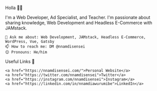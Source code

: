 Holla 👋🏾

I'm a Web Developer, Ad Specialist, and Teacher. I'm passionate about sharing knowledge, Web Development and Headless E-Commerce with JAMstack.

    💬 Ask me about: Web Development, JAMstack, Headless E-Commerce, WordPress, Vue, Gatsby
    📫 How to reach me: DM @nnamdisensei
    😊 Pronouns: He/him

Useful Links 🌻

    <a href="https://nnamdisensei.com/">Personal Website</a> 
    <a href="https://twitter.com/nnamdisensei">Twitter</a>
    <a href="https://instagram.com/nnamdisensei">Instagram</a>
    <a href="https://linkedin.com/in/nnamdiawurumibe">LinkedIn</a>
